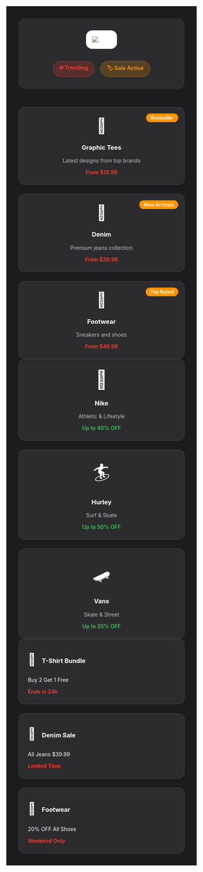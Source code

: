 <div class="retail-container dark">
  <div class="store-header">
    <div class="logo-section">
      <img src="https://logo.clearbit.com/tillys.com" alt="Tillys" class="store-logo">
    </div>
    <div class="store-info">
      <div class="badges">
        <span class="badge trending">🔥 Trending</span>
        <span class="badge sale">🏷️ Sale Active</span>
      </div>
    </div>
  </div>

  <div class="trending-section">
    <AccordionItem type="cyber" title="Trending Now" icon="🔥" status="HOT">
      <div class="trending-grid">
        <div class="trend-card">
          <span class="trend-icon">👕</span>
          <h3>Graphic Tees</h3>
          <p>Latest designs from top brands</p>
          <div class="price-tag">From $19.99</div>
          <div class="trend-badge">Bestseller</div>
        </div>
        <div class="trend-card">
          <span class="trend-icon">👖</span>
          <h3>Denim</h3>
          <p>Premium jeans collection</p>
          <div class="price-tag">From $39.99</div>
          <div class="trend-badge">New Arrivals</div>
        </div>
        <div class="trend-card">
          <span class="trend-icon">👟</span>
          <h3>Footwear</h3>
          <p>Sneakers and shoes</p>
          <div class="price-tag">From $49.99</div>
          <div class="trend-badge">Top Rated</div>
        </div>
      </div>
    </AccordionItem>
  </div>

  <div class="brands-section">
    <AccordionItem type="neon" title="Featured Brands" icon="✨" status="PREMIUM">
      <div class="brands-grid">
        <div class="brand-card">
          <div class="brand-logo">👕</div>
          <h3>Nike</h3>
          <p>Athletic & Lifestyle</p>
          <div class="brand-discount">Up to 40% OFF</div>
        </div>
        <div class="brand-card">
          <div class="brand-logo">🏄</div>
          <h3>Hurley</h3>
          <p>Surf & Skate</p>
          <div class="brand-discount">Up to 50% OFF</div>
        </div>
        <div class="brand-card">
          <div class="brand-logo">🛹</div>
          <h3>Vans</h3>
          <p>Skate & Street</p>
          <div class="brand-discount">Up to 35% OFF</div>
        </div>
      </div>
    </AccordionItem>
  </div>

  <div class="deals-section">
    <AccordionItem type="hologram" title="Current Deals" icon="🏷️" status="ACTIVE">
      <div class="deals-grid">
        <div class="deal-card">
          <div class="deal-header">
            <span class="deal-icon">👕</span>
            <h3>T-Shirt Bundle</h3>
          </div>
          <div class="deal-content">
            <p>Buy 2 Get 1 Free</p>
            <div class="deal-timer">Ends in 24h</div>
          </div>
        </div>
        <div class="deal-card">
          <div class="deal-header">
            <span class="deal-icon">👖</span>
            <h3>Denim Sale</h3>
          </div>
          <div class="deal-content">
            <p>All Jeans $39.99</p>
            <div class="deal-timer">Limited Time</div>
          </div>
        </div>
        <div class="deal-card">
          <div class="deal-header">
            <span class="deal-icon">👟</span>
            <h3>Footwear</h3>
          </div>
          <div class="deal-content">
            <p>20% OFF All Shoes</p>
            <div class="deal-timer">Weekend Only</div>
          </div>
        </div>
      </div>
    </AccordionItem>
  </div>
</div>

<style>
.retail-container.dark {
  background: #1c1c1e;
  color: #ffffff;
}

.store-header {
  text-align: center;
  margin-bottom: 3rem;
  padding: 2rem;
  background: #2c2c2e;
  border-radius: 1rem;
}

.store-logo {
  max-width: 200px;
  height: auto;
  margin-bottom: 1rem;
  background: #fff;
  padding: 1rem;
  border-radius: 1rem;
}

.badge {
  padding: 0.5rem 1rem;
  border-radius: 2rem;
  font-size: 0.9rem;
  font-weight: 600;
}

.badge.trending {
  background: rgba(255, 59, 48, 0.2);
  color: #ff3b30;
  border: 1px solid rgba(255, 59, 48, 0.4);
}

.badge.sale {
  background: rgba(255, 149, 0, 0.2);
  color: #ff9500;
  border: 1px solid rgba(255, 149, 0, 0.4);
}

.trend-card {
  background: #2c2c2e;
  color: #fff;
  border: 1px solid rgba(255, 255, 255, 0.1);
}

.trend-card p {
  color: rgba(255, 255, 255, 0.7);
}

.price-tag {
  color: #ff3b30;
  font-weight: 600;
}

.trend-badge {
  background: #ff9500;
  color: #fff;
  font-weight: 600;
}

.brand-card {
  background: #2c2c2e;
  border: 1px solid rgba(255, 255, 255, 0.1);
  color: #fff;
}

.brand-card p {
  color: rgba(255, 255, 255, 0.7);
}

.brand-discount {
  color: #34c759;
  font-weight: 600;
}

.deal-card {
  background: #2c2c2e;
  border: 1px solid rgba(255, 255, 255, 0.1);
  color: #fff;
}

.deal-timer {
  color: #ff3b30;
  font-weight: 600;
}

.retail-container {
  max-width: 1200px;
  margin: 0 auto;
  padding: 2rem;
}

.badges {
  display: flex;
  gap: 1rem;
  justify-content: center;
  margin-top: 1rem;
}

.trending-grid {
  display: grid;
  grid-template-columns: repeat(auto-fit, minmax(250px, 1fr));
  gap: 1.5rem;
}

.trend-card {
  border-radius: 1rem;
  padding: 1.5rem;
  text-align: center;
  position: relative;
  transition: transform 0.3s ease;
  box-shadow: 0 4px 6px rgba(0, 0, 0, 0.1);
}

.trend-card:hover {
  transform: translateY(-5px);
}

.trend-icon {
  font-size: 2.5rem;
  margin-bottom: 1rem;
  display: block;
}

.trend-badge {
  position: absolute;
  top: 1rem;
  right: 1rem;
  padding: 0.25rem 0.75rem;
  border-radius: 1rem;
  font-size: 0.8rem;
}

.brands-grid {
  display: grid;
  grid-template-columns: repeat(auto-fit, minmax(250px, 1fr));
  gap: 1.5rem;
}

.brand-card {
  border-radius: 1rem;
  padding: 1.5rem;
  text-align: center;
  transition: transform 0.3s ease;
}

.brand-card:hover {
  transform: translateY(-5px);
}

.brand-logo {
  font-size: 3rem;
  margin-bottom: 1rem;
}

.deals-grid {
  display: grid;
  grid-template-columns: repeat(auto-fit, minmax(250px, 1fr));
  gap: 1.5rem;
}

.deal-card {
  border-radius: 1rem;
  padding: 1.5rem;
}

.deal-header {
  display: flex;
  align-items: center;
  gap: 1rem;
  margin-bottom: 1rem;
}

.deal-icon {
  font-size: 2rem;
}
</style>
